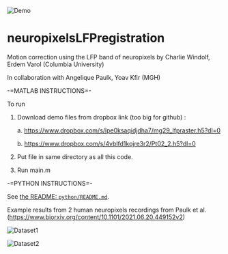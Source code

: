 ![Demo](https://github.com/evarol/neuropixelsLFPregistration/blob/main/image.png)
# neuropixelsLFPregistration
Motion correction using the LFP band of neuropixels
by Charlie Windolf, Erdem Varol (Columbia University)

In collaboration with Angelique Paulk, Yoav Kfir (MGH)


-=MATLAB INSTRUCTIONS=-

To run
1. Download demo files from dropbox link (too big for github) : 

    a. https://www.dropbox.com/s/lpe0ksaqidjdha7/mg29_lfpraster.h5?dl=0
    
    b. https://www.dropbox.com/s/4vblfd1kojre3r2/Pt02_2.h5?dl=0
    
2. Put file in same directory as all this code.
3. Run main.m

-=PYTHON INSTRUCTIONS=-

See [the README: `python/README.md`](python/README.md).


Example results from 2 human neuropixels recordings from Paulk et al. (https://www.biorxiv.org/content/10.1101/2021.06.20.449152v2)


![Dataset1](https://github.com/evarol/neuropixelsLFPregistration/blob/main/mg29_results.png)

![Dataset2](https://github.com/evarol/neuropixelsLFPregistration/blob/main/pt02_results.png)

